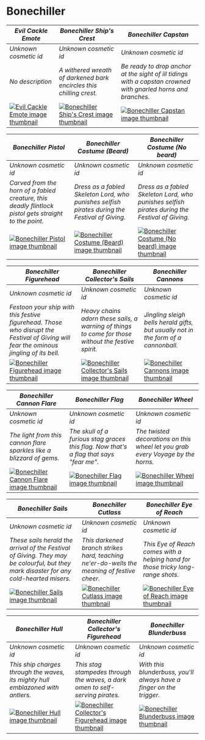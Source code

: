 # Bonechiller

| *Evil Cackle Emote* | *Bonechiller Ship's Crest* | *Bonechiller Capstan* |
| ------------------- | -------------------------- | --------------------- |
| *Unknown cosmetic id* | *Unknown cosmetic id* | *Unknown cosmetic id* |
| *No description* | *A withered wreath of darkened bark encircles this chilling crest.* | *Be ready to drop anchor at the sight of ill tidings with a capstan crowned with gnarled horns and branches.* |
| [![*Evil Cackle Emote* image thumbnail](https://cdn.merciasquill.com/images/67035fed8ad30bf0035179c4)](https://seaofthieves.wiki.gg/wiki/Evil_Cackle_Emote) | [![*Bonechiller Ship's Crest* image thumbnail](https://cdn.merciasquill.com/images/67035fed8ad30bf0035179c4)](https://seaofthieves.wiki.gg/wiki/Bonechiller_Ship's_Crest) | [![*Bonechiller Capstan* image thumbnail](https://cdn.merciasquill.com/images/67035fed8ad30bf0035179c4)](https://seaofthieves.wiki.gg/wiki/Bonechiller_Capstan) |

| *Bonechiller Pistol* | *Bonechiller Costume (Beard)* | *Bonechiller Costume (No beard)* |
| -------------------- | ----------------------------- | -------------------------------- |
| *Unknown cosmetic id* | *Unknown cosmetic id* | *Unknown cosmetic id* |
| *Carved from the horn of a fabled creature, this deadly flintlock pistol gets straight to the point.* | *Dress as a fabled Skeleton Lord, who punishes selfish pirates during the Festival of Giving.* | *Dress as a fabled Skeleton Lord, who punishes selfish pirates during the Festival of Giving.* |
| [![*Bonechiller Pistol* image thumbnail](https://cdn.merciasquill.com/images/67035fed8ad30bf0035179c4)](https://seaofthieves.wiki.gg/wiki/Bonechiller_Pistol) | [![*Bonechiller Costume (Beard)* image thumbnail](https://cdn.merciasquill.com/images/67035fed8ad30bf0035179c4)](https://seaofthieves.wiki.gg/wiki/Bonechiller_Costume_(Beard)) | [![*Bonechiller Costume (No beard)* image thumbnail](https://cdn.merciasquill.com/images/67035fed8ad30bf0035179c4)](https://seaofthieves.wiki.gg/wiki/Bonechiller_Costume_(No_beard)) |

| *Bonechiller Figurehead* | *Bonechiller Collector's Sails* | *Bonechiller Cannons* |
| ------------------------ | ------------------------------- | --------------------- |
| *Unknown cosmetic id* | *Unknown cosmetic id* | *Unknown cosmetic id* |
| *Festoon your ship with this festive figurehead. Those who disrupt the Festival of Giving will fear the ominous jingling of its bell.* | *Heavy chains adorn these sails, a warning of things to come for those without the festive spirit.* | *Jingling sleigh bells herald gifts, but usually not in the form of a cannonball.* |
| [![*Bonechiller Figurehead* image thumbnail](https://cdn.merciasquill.com/images/67035fed8ad30bf0035179c4)](https://seaofthieves.wiki.gg/wiki/Bonechiller_Figurehead) | [![*Bonechiller Collector's Sails* image thumbnail](https://cdn.merciasquill.com/images/67035fed8ad30bf0035179c4)](https://seaofthieves.wiki.gg/wiki/Bonechiller_Collector's_Sails) | [![*Bonechiller Cannons* image thumbnail](https://cdn.merciasquill.com/images/67035fed8ad30bf0035179c4)](https://seaofthieves.wiki.gg/wiki/Bonechiller_Cannons) |

| *Bonechiller Cannon Flare* | *Bonechiller Flag* | *Bonechiller Wheel* |
| -------------------------- | ------------------ | ------------------- |
| *Unknown cosmetic id* | *Unknown cosmetic id* | *Unknown cosmetic id* |
| *The light from this cannon flare sparkles like a blizzard of gems.* | *The skull of a furious stag graces this flag. Now that's a flag that says &quot;fear me&quot;.* | *The twisted decorations on this wheel let you grab every Voyage by the horns.* |
| [![*Bonechiller Cannon Flare* image thumbnail](https://cdn.merciasquill.com/images/67035fed8ad30bf0035179c4)](https://seaofthieves.wiki.gg/wiki/Bonechiller_Cannon_Flare) | [![*Bonechiller Flag* image thumbnail](https://cdn.merciasquill.com/images/67035fed8ad30bf0035179c4)](https://seaofthieves.wiki.gg/wiki/Bonechiller_Flag) | [![*Bonechiller Wheel* image thumbnail](https://cdn.merciasquill.com/images/67035fed8ad30bf0035179c4)](https://seaofthieves.wiki.gg/wiki/Bonechiller_Wheel) |

| *Bonechiller Sails* | *Bonechiller Cutlass* | *Bonechiller Eye of Reach* |
| ------------------- | --------------------- | -------------------------- |
| *Unknown cosmetic id* | *Unknown cosmetic id* | *Unknown cosmetic id* |
| *These sails herald the arrival of the Festival of Giving. They may be colourful, but they mark disaster for any cold-hearted misers.* | *This darkened branch strikes hard, teaching ne'er-do-wells the meaning of festive cheer.* | *This Eye of Reach comes with a helping hand for those tricky long-range shots.* |
| [![*Bonechiller Sails* image thumbnail](https://cdn.merciasquill.com/images/67035fed8ad30bf0035179c4)](https://seaofthieves.wiki.gg/wiki/Bonechiller_Sails) | [![*Bonechiller Cutlass* image thumbnail](https://cdn.merciasquill.com/images/67035fed8ad30bf0035179c4)](https://seaofthieves.wiki.gg/wiki/Bonechiller_Cutlass) | [![*Bonechiller Eye of Reach* image thumbnail](https://cdn.merciasquill.com/images/67035fed8ad30bf0035179c4)](https://seaofthieves.wiki.gg/wiki/Bonechiller_Eye_of_Reach) |

| *Bonechiller Hull* | *Bonechiller Collector's Figurehead* | *Bonechiller Blunderbuss* |
| ------------------ | ------------------------------------ | ------------------------- |
| *Unknown cosmetic id* | *Unknown cosmetic id* | *Unknown cosmetic id* |
| *This ship charges through the waves, its mighty hull emblazoned with antlers.* | *This stag stampedes through the waves, a dark omen to self-serving pirates.* | *With this blunderbuss, you'll always have a finger on the trigger.* |
| [![*Bonechiller Hull* image thumbnail](https://cdn.merciasquill.com/images/67035fed8ad30bf0035179c4)](https://seaofthieves.wiki.gg/wiki/Bonechiller_Hull) | [![*Bonechiller Collector's Figurehead* image thumbnail](https://cdn.merciasquill.com/images/67035fed8ad30bf0035179c4)](https://seaofthieves.wiki.gg/wiki/Bonechiller_Collector's_Figurehead) | [![*Bonechiller Blunderbuss* image thumbnail](https://cdn.merciasquill.com/images/67035fed8ad30bf0035179c4)](https://seaofthieves.wiki.gg/wiki/Bonechiller_Blunderbuss) |
